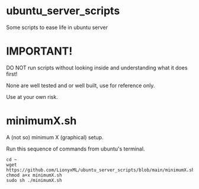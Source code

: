 # ubuntu_server_scripts
Some scripts to ease life in ubuntu server

# IMPORTANT!
DO NOT run scripts without looking inside and understanding what
it does first!

None are well tested and or well built, use for reference only.

Use at your own risk.

# minimumX.sh
A (not so) minimum X (graphical) setup.

Run this sequence of commands from ubuntu's terminal.

```
cd ~
wget https://github.com/LionyxML/ubuntu_server_scripts/blob/main/minimumX.sh
chmod a+x minimumX.sh
sudo sh ./minimumX.sh
```
